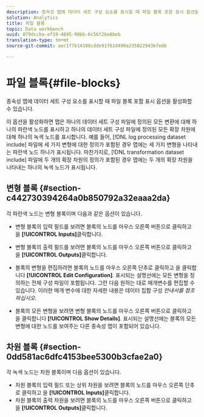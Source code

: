 ```yaml
---
description: 종속성 맵에 데이터 세트 구성 요소를 표시할 때 파일 블록 포함 표시 옵션을 활성화할 수 있습니다.
solution: Analytics
title: 파일 블록
topic: Data workbench
uuid: 079dccba-ef19-4895-90bb-6c56f26e8beb
translation-type: tm+mt
source-git-commit: aec1f7b14198cdde91f61d490a235022943bfedb

---
```



# 파일 블록{#file-blocks}

종속성 맵에 데이터 세트 구성 요소를 표시할 때 파일 블록 포함 표시 옵션을 활성화할 수 있습니다.

이 옵션을 활성화하면 맵은 하나의 데이터 세트 구성 파일에 정의된 모든 변환에 대해 하나의 파란색 노드를 표시하고 하나의 데이터 세트 구성 파일에 정의된 모든 확장 차원에 대해 하나의 녹색 노드를 표시합니다. 예를 들어, [!DNL log processing dataset include] 파일에 세 가지 변형에 대한 정의가 포함된 경우 맵에는 세 가지 변형을 나타내는 파란색 노드 하나가 표시됩니다. 마찬가지로, [!DNL transformation dataset include] 파일에 두 개의 확장 차원의 정의가 포함된 경우 맵에는 두 개의 확장 차원을 나타내는 하나의 녹색 노드가 표시됩니다.

## 변형 블록 {#section-c442730394264a0b850792a32eaaa2da}

각 파란색 노드는 변형 블록이며 다음과 같은 옵션이 있습니다.

* 변형 블록의 입력 필드를 보려면 블록의 노드를 마우스 오른쪽 버튼으로 클릭하고 을 **[!UICONTROL Inputs]**&#x200B;클릭합니다.
* 변형 블록의 출력 필드를 보려면 블록의 노드를 마우스 오른쪽 버튼으로 클릭하고 을 **[!UICONTROL Outputs]**&#x200B;클릭합니다.
* 블록의 변형을 편집하려면 블록의 노드를 마우스 오른쪽 단추로 클릭하고 을 클릭합니다 **[!UICONTROL Edit Configuration]**. 표시되는 설명선에는 모든 변형을 정의하는 전체 구성 파일이 포함됩니다. 그런 다음 원하는 대로 매개변수를 편집할 수 있습니다. 이러한 매개 변수에 대한 자세한 내용은 데이터 집합 구성 *안내서를 참조하십시오*.

* 블록의 모든 변형을 보려면 변형 블록의 노드를 마우스 오른쪽 버튼으로 클릭하고 을 클릭합니다 **[!UICONTROL Show Details]**. 표시되는 설명선에는 블록의 모든 변형에 대한 노드를 보여주는 다른 종속성 맵이 포함되어 있습니다.

## 차원 블록 {#section-0dd581ac6dfc4153bee5300b3cfae2a0}

각 녹색 노드는 차원 블록이며 다음 옵션이 있습니다.

* 차원 블록의 입력 필드 또는 상위 차원을 보려면 블록의 노드를 마우스 오른쪽 단추로 클릭하고 을 **[!UICONTROL Inputs]**&#x200B;클릭합니다.
* 차원 블록의 출력 차원을 보려면 블록의 노드를 마우스 오른쪽 버튼으로 클릭하고 을 **[!UICONTROL Outputs]**&#x200B;클릭합니다.

